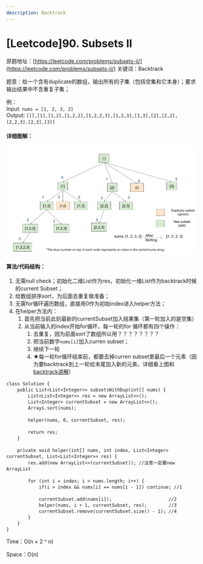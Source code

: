 ```yaml
---
description: Backtrack
---
```


# \[Leetcode\]90. Subsets II

原题地址：[https://leetcode.com/problems/subsets-ii/](https://leetcode.com/problems/subsets-ii/) 关键词：Backtrack

题意：给一个含有duplicate的数组，输出所有的子集（包括空集和它本身）；要求输出结果中不含重复子集；

例：  
Input: `nums = [1, 2, 3, 2]`   
Output: `[[],[1],[1,2],[1,2,2],[1,2,2,3],[1,2,3],[1,3],[2],[2,2],[2,2,3],[2,3],[3]]`



#### 详细图解：

![](.gitbook/assets/90_approach3_1.png)



#### 算法/代码结构：

1. 无需null check；初始化二维List作为res，初始化一维List作为backtrack时候的current Subset；
2. 给数组排序sort，为后面去重复做准备；
3. 无需for循环遍历数组，直接用0作为初始index进入helper方法；
4. 在helper方法内：
   1. 首先把当前此刻最新的currentSubset加入结果集（第一轮加入的是空集）
   2. 从当前输入的index开始for循环，每一轮的for 循环都有四个操作：
      1. 去重复，因为前面sort了数组所以用？？？？？？？？
      2. 把当前数字`nums[i]`加入curren subset；
      3. 继续下一轮
      4. ★每一轮for循环结束前，都要去掉curren subset里最后一个元素（因为要backtrack到上一轮给末尾加入新的元素，详细看上图和[backtrack讲解](https://bhnigw.gitbook.io/-1/backtrack-mo-ban)）

```text
class Solution {
    public List<List<Integer>> subsetsWithDup(int[] nums) {
        List<List<Integer>> res = new ArrayList<>();
        List<Integer> currentSubset = new ArrayList<>();
        Arrays.sort(nums);
        
        helper(nums, 0, currentSubset, res);

        return res;
    }
    
    private void helper(int[] nums, int index, List<Integer> currentSubset, List<List<Integer>> res) {
        res.add(new ArrayList<>(currentSubset)); //注意一定要new ArrayList
        
        for (int i = index; i < nums.length; i++) {
            if(i > index && nums[i] == nums[i - 1]) continue; //1

            currentSubset.add(nums[i]);                     //2
            helper(nums, i + 1, currentSubset, res);        //3
            currentSubset.remove(currentSubset.size() - 1); //4
        }
    }
}
```

Time：O\(n × 2 ^ n\) 

Space：O\(n\)




